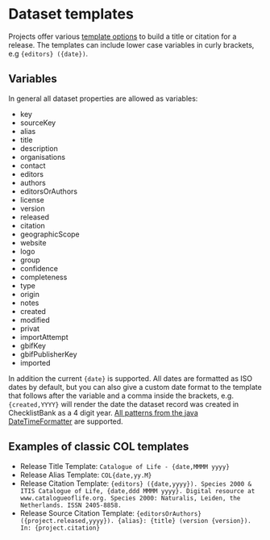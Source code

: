# Dataset templates
Projects offer various [template options](https://data.catalogue.life/catalogue/3/options) to build a title or citation for a release.
The templates can include lower case variables in curly brackets, e.g `{editors} ({date})`.

## Variables
In general all dataset properties are allowed as variables:

 - key
 - sourceKey
 - alias
 - title
 - description
 - organisations
 - contact
 - editors
 - authors
 - editorsOrAuthors
 - license
 - version
 - released
 - citation
 - geographicScope
 - website
 - logo
 - group
 - confidence
 - completeness
 - type
 - origin
 - notes
 - created
 - modified
 - privat
 - importAttempt
 - gbifKey
 - gbifPublisherKey
 - imported

In addition the current `{date}` is supported.
All dates are formatted as ISO dates by default, but you can also give a custom date format to the template
that follows after the variable and a comma inside the brackets, e.g. `{created,YYYY}` will render the date the dataset record was created 
in ChecklistBank as a 4 digit year.
 [All patterns from the java DateTimeFormatter](https://docs.oracle.com/javase/8/docs/api/java/time/format/DateTimeFormatter.html#patterns) are supported.
 
## Examples of classic COL templates

 - Release Title Template: `Catalogue of Life - {date,MMMM yyyy}`
 - Release Alias Template: `COL{date,yy.M}`
 - Release Citation Template: `{editors} ({date,yyyy}). Species 2000 & ITIS Catalogue of Life, {date,ddd MMMM yyyy}. Digital resource at www.catalogueoflife.org. Species 2000: Naturalis, Leiden, the Netherlands. ISSN 2405-8858.`
 - Release Source Citation Template: `{editorsOrAuthors} ({project.released,yyyy}). {alias}: {title} (version {version}). In: {project.citation}`